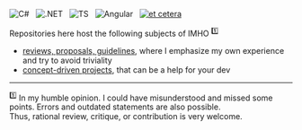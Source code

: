 ![C#](https://img.shields.io/badge/C%23-239120?style=for-the-badge&logo=c-sharp&logoColor=white)&nbsp;&nbsp;
![.NET](https://img.shields.io/badge/.NET-5C2D91?style=for-the-badge&logo=.net&logoColor=white)&nbsp;&nbsp;
![TS](https://img.shields.io/badge/TypeScript-007ACC?style=for-the-badge&logo=typescript&logoColor=white)&nbsp;&nbsp;
![Angular](https://img.shields.io/badge/Angular-DD0031?style=for-the-badge&logo=angular&logoColor=white)&nbsp;&nbsp;
[![et cetera](https://img.shields.io/badge/et-cetera-<COLOR>.svg)](https://shields.io/)

Repositories here host the following subjects of IMHO&nbsp;<sup>:one:</sup>

- [reviews, proposals, guidelines](../../../read-write), where I emphasize my own experience and try to avoid triviality
- [concept-driven projects](../../../use-dev), that can be a help for your dev

___________________
<sup>:one:</sup> In my humble opinion. I could have misunderstood and missed some points. Errors and outdated statements are also possible.\
Thus, rational review, critique, or contribution is very welcome.

